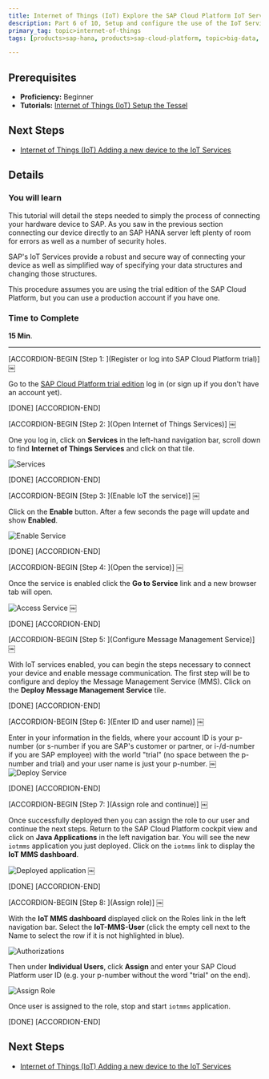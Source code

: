 ```yaml
---
title: Internet of Things (IoT) Explore the SAP Cloud Platform IoT Services
description: Part 6 of 10, Setup and configure the use of the IoT Services with SAP Cloud Platform
primary_tag: topic>internet-of-things
tags: [products>sap-hana, products>sap-cloud-platform, topic>big-data, topic>internet-of-things, tutorial>beginner ]

---
```


## Prerequisites  
- **Proficiency:** Beginner
- **Tutorials:** [Internet of Things (IoT) Setup the Tessel](http://www.sap.com/developer/how-tos/2016/09/iot-tessel.html)


## Next Steps
- [Internet of Things (IoT) Adding a new device to the IoT Services](http://www.sap.com/developer/tutorials/iot-part7-add-device.html)

## Details
### You will learn  

This tutorial will detail the steps needed to simply the process of connecting your hardware device to SAP. As you saw in the previous section connecting our device directly to an SAP HANA server left plenty of room for errors as well as a number of security holes.
SAP's IoT Services provide a robust and secure way of connecting your device as well as simplified way of specifying your data structures and changing those structures.

This procedure assumes you are using the trial edition of the SAP Cloud Platform, but you can use a production account if you have one.  

### Time to Complete
**15 Min**.

---
[ACCORDION-BEGIN [Step 1: ](Register or log into SAP Cloud Platform trial)] ￼Go to the [SAP Cloud Platform trial edition](https://account.hanatrial.ondemand.com/cockpit) log in (or sign up if you don't have an account yet).

[DONE]
[ACCORDION-END]

[ACCORDION-BEGIN [Step 2: ](Open Internet of Things Services)] ￼

One you log in, click on **Services** in the left-hand navigation bar, scroll down to find **Internet of Things Services** and click on that tile.

![Services](p6_2.png)

[DONE]
[ACCORDION-END]

[ACCORDION-BEGIN [Step 3: ](Enable IoT the service)] ￼

Click on the **Enable** button. After a few seconds the page will update and show **Enabled**.

![Enable Service](p6_3a.png)

[DONE]
[ACCORDION-END]

[ACCORDION-BEGIN [Step 4: ](Open the service)] ￼

Once the service is enabled click the **Go to Service** link and a new browser tab will open.

![Access Service](p6_4.png)￼

[DONE]
[ACCORDION-END]

[ACCORDION-BEGIN [Step 5: ](Configure Message Management Service)] ￼

With IoT services enabled, you can begin the steps necessary to connect your device and enable message communication. The first step will be to configure and deploy the Message Management Service (MMS). Click on the **Deploy Message Management Service** tile.

[DONE]
[ACCORDION-END]

[ACCORDION-BEGIN [Step 6: ](Enter ID and user name)] ￼

Enter in your information in the fields, where your account ID is your p-number (or s-number if you are SAP's customer or partner, or i-/d-number if you are SAP employee) with the world "trial" (no space between the p-number and trial) and your user name is just your p-number.￼
![Deploy Service](p6_6a.png)[DONE][ACCORDION-END][ACCORDION-BEGIN [Step 7: ](Assign role and continue)] ￼Once successfully deployed then you can assign the role to our user and continue the next steps. Return to the SAP Cloud Platform cockpit view and click on **Java Applications** in the left navigation bar. You will see the new `iotmms` application you just deployed. Click on the `iotmms` link to display the **IoT MMS dashboard**.

![Deployed application](p6_7.png)￼[DONE][ACCORDION-END][ACCORDION-BEGIN [Step 8: ](Assign role)] ￼With the **IoT MMS dashboard** displayed click on the Roles link in the left navigation bar. Select the **IoT-MMS-User** (click the empty cell next to the Name to select the row if it is not highlighted in blue).

![Authorizations](p6_8.png)


Then under **Individual Users**, click **Assign** and enter your SAP Cloud Platform user ID (e.g. your p-number without the word "trial" on the end).![Assign Role](p6_9.png)Once user is assigned to the role, stop and start `iotmms` application.[DONE][ACCORDION-END]## Next Steps
- [Internet of Things (IoT) Adding a new device to the IoT Services](http://www.sap.com/developer/tutorials/iot-part7-add-device.html)
